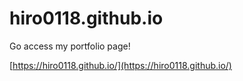 # hiro0118.github.io

Go access my portfolio page!

[https://hiro0118.github.io/](https://hiro0118.github.io/)
